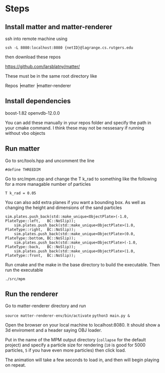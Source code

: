 # Steps

## Install matter and matter-renderer

ssh into remote machine using 

```ssh -L 8080:localhost:8080 {netID}@lagrange.cs.rutgers.edu```

then download these repos

https://github.com/larsblatny/matter/

These must be in the same root directory like

Repos
┝matter
┝matter-renderer

## Install dependencies

boost-1.82
openvdb-12.0.0

You can add these manually in your repos folder and specify the path in your cmake command. I think these may not be nessesary if running without vbo objects 

## Run matter

Go to src/tools.hpp and uncomment the line

```#define THREEDIM```

Go to src/mpm.cpp and change the T k_rad to something like the following for a more managable number of particles

```T k_rad = 0.05```

You can also add extra planes if you want a bounding box. As well as changing the height and dimensions of the sand particles

```
sim.plates.push_back(std::make_unique<ObjectPlate>(-1.0, PlateType::left,   BC::NoSlip));
    sim.plates.push_back(std::make_unique<ObjectPlate>(1.0, PlateType::right,  BC::NoSlip));
    sim.plates.push_back(std::make_unique<ObjectPlate>(0.0, PlateType::bottom, BC::NoSlip));
    sim.plates.push_back(std::make_unique<ObjectPlate>(-1.0, PlateType::back,   BC::NoSlip));
    sim.plates.push_back(std::make_unique<ObjectPlate>(1.0, PlateType::front,  BC::NoSlip));
```

Run cmake and the make in the base directory to build the executable. Then run the executable

```./src/mpm```

## Run the renderer

Go to matter-renderer directory and run 

```source matter-renderer-env/bin/activate```
```python3 main.py &```

Open the browser on your local machine to localhost:8080. It should show a 3d enviroment and a header saying OBJ loader.

Put in the name of the MPM output directory (`collapse` for the default project) and specify a particle size for rendering (`10` is good for 5000 particles, `5` if you have even more particles) then click load. 

The animation will take a few seconds to load in, and then will begin playing on repeat.


